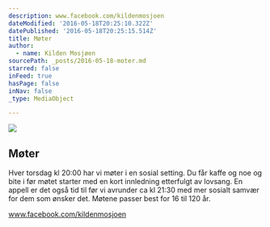```yaml
---
description: www.facebook.com/kildenmosjoen
dateModified: '2016-05-18T20:25:10.322Z'
datePublished: '2016-05-18T20:25:15.514Z'
title: Møter
author:
  - name: Kilden Mosjøen
sourcePath: _posts/2016-05-18-moter.md
starred: false
inFeed: true
hasPage: false
inNav: false
_type: MediaObject

---
```

<article style=""><img src="https://the-grid-user-content.s3-us-west-2.amazonaws.com/a2e4b282-c54d-441d-a652-0e4c1074ed83.jpg" /><h1>Møter</h1><p>Hver torsdag kl 20:00 har vi møter i en sosial setting. Du får kaffe og noe og bite i før møtet starter med en kort innledning etterfulgt av lovsang. En appell er det også tid til før vi avrunder ca kl 21:30 med mer sosialt samvær for dem som ønsker det. Møtene passer best for 16 til 120 år. </p></article>

www.facebook.com/kildenmosjoen